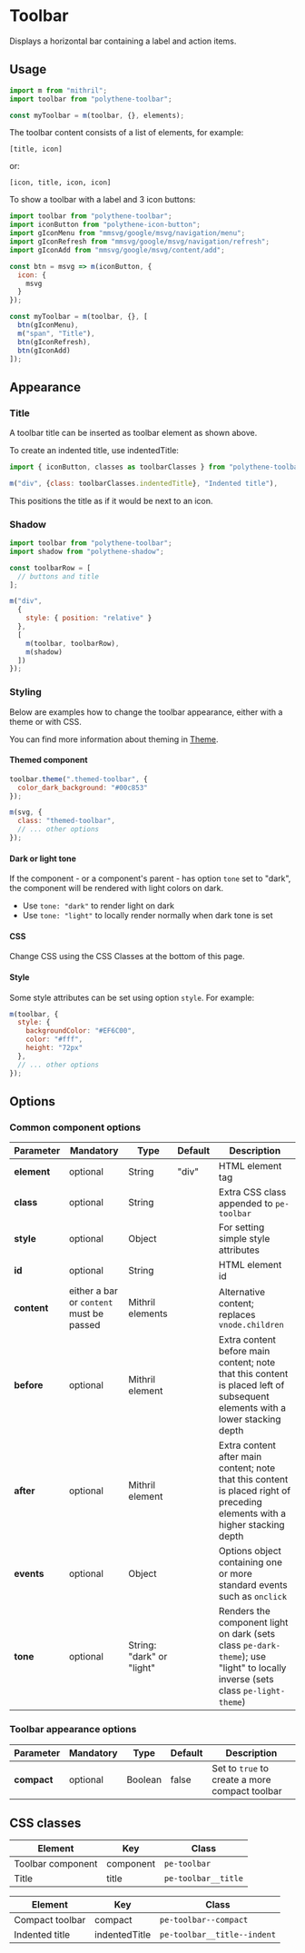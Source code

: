 # Toolbar

Displays a horizontal bar containing a label and action items. 



## Usage

~~~javascript
import m from "mithril";
import toolbar from "polythene-toolbar";

const myToolbar = m(toolbar, {}, elements);
~~~

The toolbar content consists of a list of elements, for example:
~~~
[title, icon]
~~~
or:
~~~
[icon, title, icon, icon]
~~~

To show a toolbar with a label and 3 icon buttons:

~~~javascript
import toolbar from "polythene-toolbar";
import iconButton from "polythene-icon-button";
import gIconMenu from "mmsvg/google/msvg/navigation/menu";
import gIconRefresh from "mmsvg/google/msvg/navigation/refresh";
import gIconAdd from "mmsvg/google/msvg/content/add";

const btn = msvg => m(iconButton, {
  icon: {
    msvg
  }
});

const myToolbar = m(toolbar, {}, [
  btn(gIconMenu),
  m("span", "Title"),
  btn(gIconRefresh),
  btn(gIconAdd)
]);
~~~



## Appearance

### Title

A toolbar title can be inserted as toolbar element as shown above.

To create an indented title, use indentedTitle:

~~~javascript
import { iconButton, classes as toolbarClasses } from "polythene-toolbar";

m("div", {class: toolbarClasses.indentedTitle}, "Indented title"),
~~~

This positions the title as if it would be next to an icon.

### Shadow

~~~javascript
import toolbar from "polythene-toolbar";
import shadow from "polythene-shadow";

const toolbarRow = [
  // buttons and title
];

m("div",
  {
    style: { position: "relative" }
  },
  [
    m(toolbar, toolbarRow),
    m(shadow)
  ])
});
~~~

### Styling

Below are examples how to change the toolbar appearance, either with a theme or with CSS.

You can find more information about theming in [Theme](../polythene-theme).

#### Themed component

~~~javascript
toolbar.theme(".themed-toolbar", {
  color_dark_background: "#00c853"
});

m(svg, {
  class: "themed-toolbar",
  // ... other options
});
~~~

#### Dark or light tone

If the component - or a component's parent - has option `tone` set to "dark", the component will be rendered with light colors on dark. 

* Use `tone: "dark"` to render light on dark
* Use `tone: "light"` to locally render normally when dark tone is set

#### CSS

Change CSS using the CSS Classes at the bottom of this page.

#### Style

Some style attributes can be set using option `style`. For example:

~~~javascript
m(toolbar, {
  style: {
    backgroundColor: "#EF6C00",
    color: "#fff",
    height: "72px"
  },
  // ... other options
});
~~~



## Options

### Common component options

| **Parameter** |  **Mandatory** | **Type** | **Default** | **Description** |
| ------------- | -------------- | -------- | ----------- | --------------- |
| **element** | optional | String | "div" | HTML element tag |
| **class** | optional | String |  | Extra CSS class appended to `pe-toolbar` |
| **style**     | optional | Object |       | For setting simple style attributes |
| **id** | optional | String | | HTML element id |
| **content** | either a bar or `content` must be passed | Mithril elements | | Alternative content; replaces `vnode.children` |
| **before** | optional | Mithril element | | Extra content before main content; note that this content is placed left of subsequent elements with a lower stacking depth |
| **after** | optional | Mithril element | | Extra content after main content; note that this content is placed right of preceding elements with a higher stacking depth |
| **events** | optional | Object | | Options object containing one or more standard events such as `onclick` |
| **tone**      | optional       | String: "dark" or "light" |  | Renders the component light on dark (sets class `pe-dark-theme`); use "light" to locally inverse (sets class `pe-light-theme`) |

### Toolbar appearance options

| **Parameter** |  **Mandatory** | **Type** | **Default** | **Description** |
| ------------- | -------------- | -------- | ----------- | --------------- |
| **compact** | optional | Boolean | false | Set to `true` to create a more compact toolbar |



## CSS classes

| **Element**        |  **Key**          | **Class**       |
| ------------------ | ----------------- | --------------- |
| Toolbar component  | component         | `pe-toolbar` |
| Title              | title             | `pe-toolbar__title` |
  
| **Element**        |  **Key**          | **Class**       |
| ------------------ | ----------------- | --------------- |
| Compact toolbar    | compact           | `pe-toolbar--compact` |
| Indented title     | indentedTitle     | `pe-toolbar__title--indent` |

